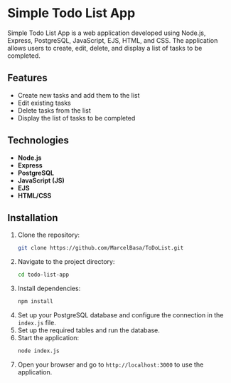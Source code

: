 # Simple Todo List App

Simple Todo List App is a web application developed using Node.js, Express, PostgreSQL, JavaScript, EJS, HTML, and CSS. The application allows users to create, edit, delete, and display a list of tasks to be completed.

## Features
- Create new tasks and add them to the list
- Edit existing tasks
- Delete tasks from the list
- Display the list of tasks to be completed

## Technologies
- **Node.js**
- **Express**
- **PostgreSQL**
- **JavaScript (JS)**
- **EJS**
- **HTML/CSS**

## Installation
1. Clone the repository:
    ```sh
    git clone https://github.com/MarcelBasa/ToDoList.git
    ```
2. Navigate to the project directory:
    ```sh
    cd todo-list-app
    ```
3. Install dependencies:
    ```sh
    npm install
    ```
4. Set up your PostgreSQL database and configure the connection in the `index.js` file.
5. Set up the required tables and run the database.
6. Start the application:
    ```sh
    node index.js
    ```
7. Open your browser and go to `http://localhost:3000` to use the application.
